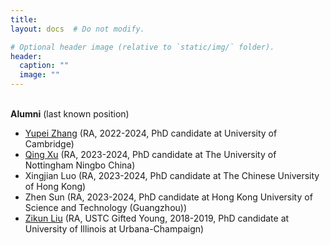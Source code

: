 ```yaml
---
title:
layout: docs  # Do not modify.

# Optional header image (relative to `static/img/` folder).
header:
  caption: ""
  image: ""
---
```


<br>
<b>Alumni</b> (last known position)
<br>
<ul>
<li><a href="https://helenypzhang.github.io/">Yupei Zhang</a> (RA, 2022-2024, PhD candidate at University of Cambridge)</li>
<li><a href="https://scholar.google.com/citations?hl=zh-CN&user=IzA-Ij8AAAAJ&view_op=list_works&authuser=1&sortby=pubdate">Qing Xu</a> (RA, 2023-2024, PhD candidate at The University of Nottingham Ningbo China)</li>
<li>Xingjian Luo</a> (RA, 2023-2024, PhD candidate at The Chinese University of Hong Kong)</li>
<li>Zhen Sun</a> (RA, 2023-2024, PhD candidate at Hong Kong University of Science and Technology (Guangzhou))</li>
<li><a href="https://zikunliu6.github.io/">Zikun Liu</a> (RA, USTC Gifted Young, 2018-2019, PhD candidate at University of Illinois at Urbana-Champaign)</li>
</ul>
<br>











